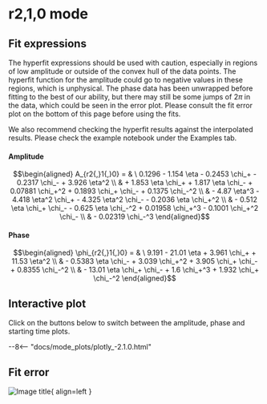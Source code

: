 
# r2,1,0 mode

## Fit expressions

The hyperfit expressions should be used with caution, especially in regions of low amplitude or outside of the convex hull of the data points.
The hyperfit function for the amplitude could go to negative values in these regions, which is unphysical.
The phase data has been unwrapped before fitting to the best of our ability, but there may still be some jumps of $2\pi$ in the data, which could be seen in the error plot.
Please consult the fit error plot on the bottom of this page before using the fits.

We also recommend checking the hyperfit results against the interpolated results. 
Please check the example notebook under the Examples tab.

#### Amplitude
$$\begin{aligned}
A_{r2{,}1{,}0} = & \ 0.1296 - 1.154 \eta - 0.2453 \chi_+ - 0.2317 \chi_- + 3.926 \eta^2 \\ 
 & + 1.853 \eta \chi_+ + 1.817 \eta \chi_- + 0.07881 \chi_+^2 + 0.1893 \chi_+ \chi_- + 0.1375 \chi_-^2 \\ 
 & - 4.87 \eta^3 - 4.418 \eta^2 \chi_+ - 4.325 \eta^2 \chi_- - 0.2036 \eta \chi_+^2 \\ 
 & - 0.512 \eta \chi_+ \chi_- - 0.625 \eta \chi_-^2 + 0.01958 \chi_+^3 - 0.1001 \chi_+^2 \chi_- \\ 
 & - 0.02319 \chi_-^3
\end{aligned}$$

#### Phase
$$\begin{aligned}
\phi_{r2{,}1{,}0} = & \ 9.191 - 21.01 \eta + 3.961 \chi_+ + 11.53 \eta^2 \\ 
 & - 0.5383 \eta \chi_- + 3.039 \chi_+^2 + 3.905 \chi_+ \chi_- + 0.8355 \chi_-^2 \\ 
 & - 13.01 \eta \chi_+ \chi_- + 1.6 \chi_+^3 + 1.932 \chi_+ \chi_-^2
\end{aligned}$$


## Interactive plot

Click on the buttons below to switch between the amplitude, phase and starting time plots.

--8<-- "docs/mode_plots/plotly_-2.1.0.html"


## Fit error

![Image title](../mode_plots/fit_err_-2.1.0.png){ align=left }
    